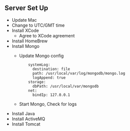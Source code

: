 ## Server Set Up 

- Update Mac
- Change to UTC/GMT time 
- Install XCode
  - Agree to XCode agreement
- Install HomeBrew
- Install Mongo
  - Update Mongo config
  
        	systemLog:
        	  destination: file
        	  path: /usr/local/var/log/mongodb/mongo.log
        	  logAppend: true
        	storage:
        	  dbPath: /usr/local/var/mongodb
        	net:
        	  bindIp: 127.0.0.1

  - Start Mongo, Check for logs 
- Install Java
- Install ActiveMQ
- Install Tomcat


